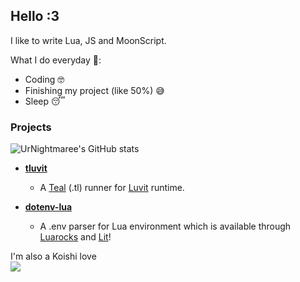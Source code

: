 ## Hello :3
I like to write Lua, JS and MoonScript.

What I do everyday 🤫:
- Coding 🤓
- Finishing my project (like 50%) 😅
- Sleep 😴

### Projects
![UrNightmaree's GitHub stats](https://github-readme-stats.vercel.app/api?username=UrNightmaree&show_icons=true&theme=tokyonight)

- **[tluvit](https://github.com/UrNightmaree/tluvit)**
  - A [Teal](https://github.com/teal-language/tl) (.tl) runner for [Luvit](https://luvit.io) runtime.

- **[dotenv-lua](https://github.com/UrNightmaree/dotenv-lua)**
  - A .env parser for Lua environment which is available through [Luarocks](https://luarocks.org) and [Lit](https://github.com/luvit/lit)!

I'm also a Koishi love<br>
![](https://github.com/UrNightmaree/UrNightmaree/blob/main/img/DuD.gif?raw=true)
